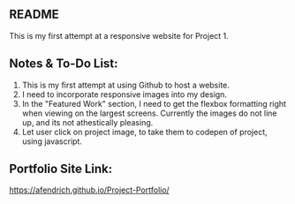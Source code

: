 ## README

This is my first attempt at a responsive website for Project 1.

## Notes & To-Do List:
1. This is my first attempt at using Github to host a website.  
2. I need to incorporate responsive images into my design.  
3. In the "Featured Work" section, I need to get the flexbox formatting right when viewing on the largest screens.  Currently the images do not line up, and its not athestically pleasing.  
4. Let user click on project image, to take them to codepen of project, using javascript.

## Portfolio Site Link:
https://afendrich.github.io/Project-Portfolio/
